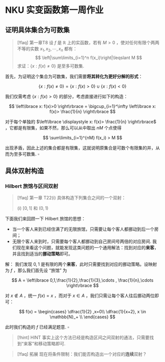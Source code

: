 # NKU 实变函数第一周作业
## 证明具体集合为可数集
>[!faq] 第一章T8
> 设 $f$ 是 $\mathbb{R}$ 上的实函数，若有 $M>0$ ，使对任何有限个两两不等的实数 $x_1,x_2,\cdots,x_n$ 都有：
> $$ \left|\sum\limits_{i=1}^n f(x_i)\right|\leqslant M $$
> 求证：$\left\lbrace x: f(x)\neq 0 \right\rbrace$ 是至多可数集.

首先，为证明这个集合为可数集，我们需要**将其转化为更好分解的形式**：

$$
\left\lbrace x: f(x)\neq 0 \right\rbrace = \left\lbrace x: f(x)>0 \right\rbrace \cup \left\lbrace x: f(x)<0 \right\rbrace
$$

我们仅需考虑 $\left\lbrace x: f(x)>0 \right\rbrace$ 的部分，考虑直接进行如下的构造：

$$
\left\lbrace x: f(x)>0 \right\rbrace  = \bigcup_{i=1}^\infty \left\lbrace x: f(x)> \frac{1}{n} \right\rbrace
$$

对于每个单独的 $\left\lbrace \displaystyle x: f(x)> \frac{1}{n} \right\rbrace$ ，它都是有限集，如果不然，那么可以从中取出 $nM$ 个点使得

$$
\sum\limits_{i=1}^{nM} f(x_i) > M
$$

出现矛盾，因此上述的集合都是有限集，这就说明原集合是可数个有限集的并，从而为至多可数集. $\square$

## 具体双射构造
### Hilbert 旅馆与区间双射

>[!faq] 第一章 T22(i)
>具体构造下列集合之间的一个双射：
>
>(i) $[0,1]$ 和 $(0,1)$

下面我们来回顾一下 Hilbert 旅馆的思想：

- 当一个客人来到已经住满了的无限旅馆，只需要让每个客人都挪动到后一个房间；
- 无限个客人来到时，只需要每个客人都挪动到自己房间号两倍的对应房间.
我们现在来看这个问题，就能发现这类问题的一个通用解法：找到对应的**来客**，并且找到适当的**挪动策略**即可。

解：
我们发现 $0,1$ 是有限的两个**来客**，此时只需要找到对应的挪动策略。设映射为 $f$ ，那么我们首先设 “旅馆” 为

$$
A = \left\lbrace 0,1,\frac{1}{2},\frac{1}{3},\cdots , \frac{1}{n},\cdots \right\rbrace
$$

对 $x\not\in A$ ，统一 $f(x) = x$ ，而对于 $x\in A$ ，我们只需让每个客人往后挪动两位即可：

$$
f(x) = 
\begin{cases} \dfrac{1}{2} ,x=0\\
\dfrac{1}{x+2}, x \in \mathbb{N}_+ \\
\end{cases}
$$

此时我们构造的 $f$ 已经满足题意. $\square$

>[!hint] HINT
>事实上这个方法已经是构造区间之间双射的通法，只需要找到“来客”和移动策略即可.

>[!faq] 拓展
> 现在将条件限制：我们能否构造出一个对应的**连续**双射？

